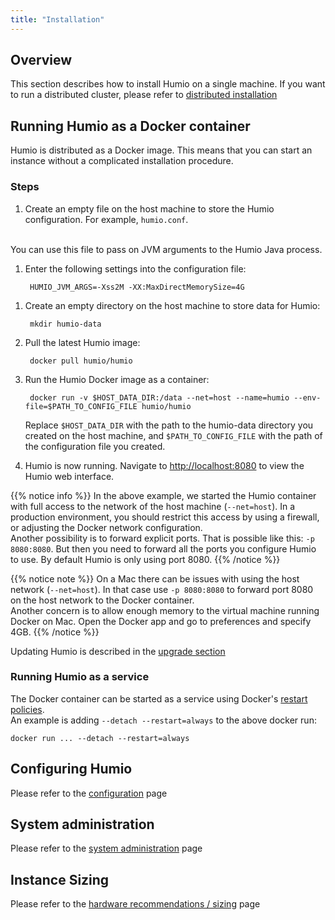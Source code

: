 ```yaml
---
title: "Installation"
---
```


## Overview

This section describes how to install Humio on a single machine. If you want to run a distributed cluster, please refer to [distributed installation](/operation/installation/installation_distributed/)

## Running Humio as a Docker container

Humio is distributed as a Docker image. This means that you can start an instance without a complicated installation procedure.

### Steps

1. Create an empty file on the host machine to store the Humio configuration. For example, `humio.conf`.
<br />
You can use this file to pass on JVM arguments to the Humio Java process.

1. Enter the following settings into the configuration file:

        HUMIO_JVM_ARGS=-Xss2M -XX:MaxDirectMemorySize=4G


<!--
{{% notice note %}}
These settings are for a machine with 8GB of RAM or more.
{{% /notice %}}
-->

1. Create an empty directory on the host machine to store data for Humio:

        mkdir humio-data

1. Pull the latest Humio image:

        docker pull humio/humio

1. Run the Humio Docker image as a container:

        docker run -v $HOST_DATA_DIR:/data --net=host --name=humio --env-file=$PATH_TO_CONFIG_FILE humio/humio

    Replace `$HOST_DATA_DIR` with the path to the humio-data directory you created on the host machine, and `$PATH_TO_CONFIG_FILE` with the path of the configuration file you created.

1. Humio is now running. Navigate to [http://localhost:8080](http://localhost:8080) to view the Humio web interface.

{{% notice info %}}
In the above example, we started the Humio container with full access to the network of the host machine (`--net=host`). In a production environment, you should restrict this access by using a firewall, or adjusting the Docker network configuration.  
Another possibility is to forward explicit ports. That is possible like this: `-p 8080:8080`. But then you need to forward all the ports you configure Humio to use. By default Humio is only using port 8080.
{{% /notice %}}
    
    
{{% notice note %}}
On a Mac there can be issues with using the host network (`--net=host`). In that case use `-p 8080:8080` to forward port 8080 on the host network to the Docker container.  
Another concern is to allow enough memory to the virtual machine running Docker on Mac. Open the Docker app and go to preferences and specify 4GB.
{{% /notice %}}

Updating Humio is described in the [upgrade section](/operation/installation/system_administration/#upgrading)

### Running Humio as a service

The Docker container can be started as a service using Docker's [restart policies](https://docs.docker.com/engine/reference/run/#restart-policies-restart).  
An example is adding `--detach --restart=always` to the above docker run:

```
docker run ... --detach --restart=always
```


## Configuring Humio
Please refer to the [configuration](/operation/installation/configuration/) page


## System administration
Please refer to the [system administration](/operation/installation/system_administration/) page

## Instance Sizing
Please refer to the [hardware recommendations / sizing](/operation/installation/instance_sizing/) page
